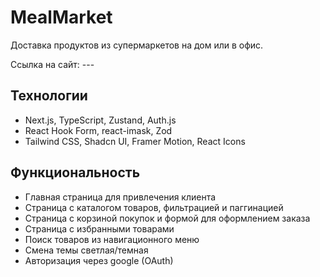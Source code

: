 # MealMarket

Доставка продуктов из супермаркетов на дом или в офис.

Ссылка на сайт: ---

## Технологии

- Next.js, TypeScript, Zustand, Auth.js
- React Hook Form, react-imask, Zod
- Tailwind CSS, Shadcn UI, Framer Motion, React Icons

## Функциональность

- Главная страница для привлечения клиента
- Страница с каталогом товаров, фильтрацией и паггинацией
- Страница с корзиной покупок и формой для оформлением заказа
- Страница с избранными товарами
- Поиск товаров из навигационного меню
- Смена темы светлая/темная
- Авторизация через google (OAuth)

